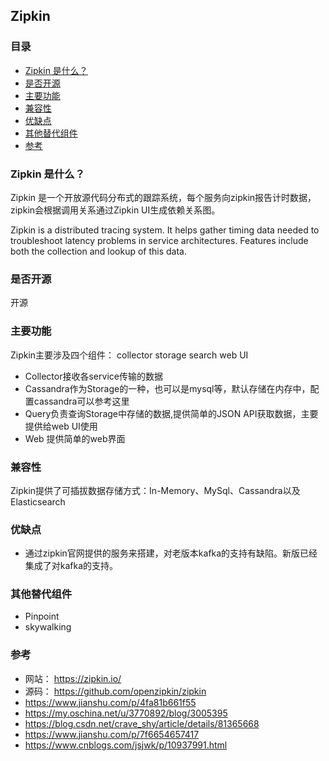 ## Zipkin


### 目录
* [Zipkin 是什么？](#Zipkin-是什么？)
* [是否开源](#是否开源)
* [主要功能](#主要功能)
* [兼容性](#兼容性)
* [优缺点](#优缺点)
* [其他替代组件](#其他替代组件)
* [参考](#参考)

### Zipkin 是什么？
Zipkin 是一个开放源代码分布式的跟踪系统，每个服务向zipkin报告计时数据，zipkin会根据调用关系通过Zipkin UI生成依赖关系图。

Zipkin is a distributed tracing system. It helps gather timing data needed to troubleshoot latency problems in service architectures. Features include both the collection and lookup of this data.

### 是否开源
开源

### 主要功能
Zipkin主要涉及四个组件： collector storage search web UI
* Collector接收各service传输的数据
* Cassandra作为Storage的一种，也可以是mysql等，默认存储在内存中，配置cassandra可以参考这里
* Query负责查询Storage中存储的数据,提供简单的JSON API获取数据，主要提供给web UI使用
* Web 提供简单的web界面

### 兼容性
Zipkin提供了可插拔数据存储方式：In-Memory、MySql、Cassandra以及Elasticsearch

### 优缺点
* 通过zipkin官网提供的服务来搭建，对老版本kafka的支持有缺陷。新版已经集成了对kafka的支持。

### 其他替代组件
* Pinpoint
* skywalking

### 参考
* 网站： https://zipkin.io/
* 源码： https://github.com/openzipkin/zipkin
* https://www.jianshu.com/p/4fa81b661f55
* https://my.oschina.net/u/3770892/blog/3005395
* https://blog.csdn.net/crave_shy/article/details/81365668
* https://www.jianshu.com/p/7f6654657417
* https://www.cnblogs.com/jsjwk/p/10937991.html
